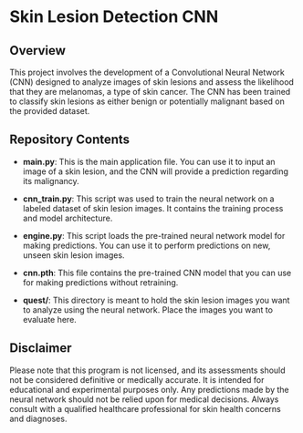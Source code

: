 # Skin Lesion Detection CNN

## Overview

This project involves the development of a Convolutional Neural Network (CNN) designed to analyze images of skin lesions and assess the likelihood that they are melanomas, a type of skin cancer. The CNN has been trained to classify skin lesions as either benign or potentially malignant based on the provided dataset.

## Repository Contents

- **main.py**: This is the main application file. You can use it to input an image of a skin lesion, and the CNN will provide a prediction regarding its malignancy.

- **cnn_train.py**: This script was used to train the neural network on a labeled dataset of skin lesion images. It contains the training process and model architecture.

- **engine.py**: This script loads the pre-trained neural network model for making predictions. You can use it to perform predictions on new, unseen skin lesion images.

- **cnn.pth**: This file contains the pre-trained CNN model that you can use for making predictions without retraining.

- **quest/**: This directory is meant to hold the skin lesion images you want to analyze using the neural network. Place the images you want to evaluate here.

## Disclaimer

Please note that this program is not licensed, and its assessments should not be considered definitive or medically accurate. It is intended for educational and experimental purposes only. Any predictions made by the neural network should not be relied upon for medical decisions. Always consult with a qualified healthcare professional for skin health concerns and diagnoses.


